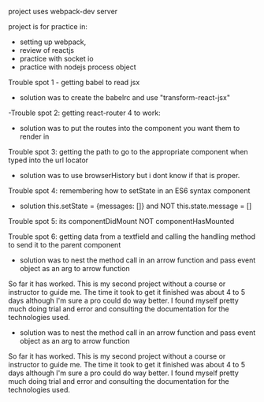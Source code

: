 

project uses webpack-dev server

project is for practice in:

- setting up webpack,
- review of reactjs
- practice with socket io
- practice with nodejs process object


Trouble spot 1 - getting babel to read jsx
- solution was to create the babelrc and use "transform-react-jsx"

-Trouble spot 2: getting react-router 4 to work:
- solution was to put the routes into the component you want them to render in

Trouble spot 3:  getting the path to go to the appropriate component when typed into the url locator 
- solution was to use browserHistory but i dont know if that is proper. 

Trouble spot 4: remembering how to setState in an ES6 syntax component
- solution this.setState = {messages: []} and NOT this.state.message = []

Trouble spot 5: its componentDidMount NOT componentHasMounted

Trouble spot 6: getting data from a textfield and calling the handling method to send it to the parent component
- solution was to nest the method call in an arrow function and pass event object as an arg to arrow function

So far it has worked. This is my second project without a course or instructor to guide me. The time it took to get it finished was about 4 to 5 days although I'm sure a pro could do way better. I found myself pretty much doing trial and error and consulting the documentation for the technologies used.

- solution was to nest the method call in an arrow function and pass event object as an arg to arrow function

So far it has worked.  This is my second project without a course or instructor to guide me.  The time it took to get it finished was about 4 to 5 days although I'm sure a pro could do way better.  I found myself pretty much doing trial and error and consulting the documentation for the technologies used.  

